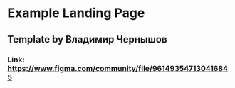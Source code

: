 # Example Landing Page
## Template by Владимир Чернышов
### Link: https://www.figma.com/community/file/961493547130416845
